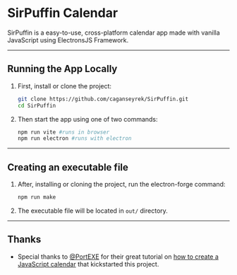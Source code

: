 # SirPuffin Calendar

SirPuffin is a easy-to-use, cross-platform calendar app made with vanilla JavaScript using ElectronsJS Framework.

---

## Running the App Locally

 1. First, install or clone the project:
    ```bash
    git clone https://github.com/caganseyrek/SirPuffin.git
    cd SirPuffin
    ```
 2. Then start the app using one of two commands:
    ```bash
    npm run vite #runs in browser
    npm run electron #runs with electron
    ```

---

## Creating an executable file

 1. After, installing or cloning the project, run the electron-forge command:
    ```bash
    npm run make
    ```
 3. The executable file will be located in `out/` directory.

---

## Thanks

 * Special thanks to [@PortEXE](https://www.youtube.com/@PortEXE) for their great tutorial on [how to create a JavaScript calendar](https://www.youtube.com/watch?v=m9OSBJaQTlM) that kickstarted this project.